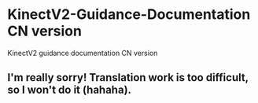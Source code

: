 # KinectV2-Guidance-Documentation CN version
KinectV2 guidance documentation CN version
## I'm really sorry! Translation work is too difficult, so I won't do it (hahaha).
